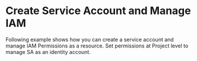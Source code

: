 # Create Service Account and Manage IAM

Following example shows how you can create a service account and manage IAM Permissions as a resource. Set permissions at Project level to manage SA as an identity account.
